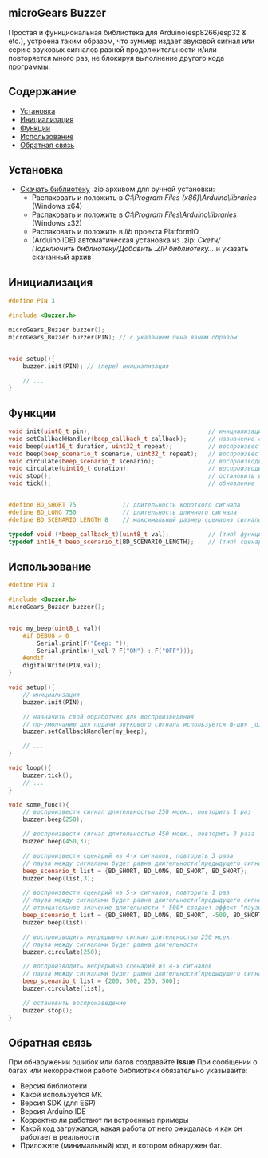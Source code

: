 ## microGears Buzzer

Простая и функциональная библиотека для Arduino(esp8266/esp32 & etc.), устроена таким образом, что зуммер издает звуковой сигнал или серию звуковых сигналов разной продолжительности и/или повторяется много раз, не блокируя выполнение другого кода программы.

## Содержание

- [Установка](#install)
- [Инициализация](#init)
- [Функции](#functions)
- [Использование](#usage)
- [Обратная связь](#feedback)

<a id="install"></a>

## Установка

- [Скачать библиотеку](https://github.com/microGears/microGears_Buzzer/archive/refs/heads/master.zip) .zip архивом для ручной установки:
  - Распаковать и положить в _C:\Program Files (x86)\Arduino\libraries_ (Windows x64)
  - Распаковать и положить в _C:\Program Files\Arduino\libraries_ (Windows x32)
  - Распаковать и положить в _lib_ проекта PlatformIO
  - (Arduino IDE) автоматическая установка из .zip: _Скетч/Подключить библиотеку/Добавить .ZIP библиотеку…_ и указать скачанный архив

<a id="init"></a>

## Инициализация

```cpp
#define PIN 3

#include <Buzzer.h>

microGears_Buzzer buzzer();
microGears_Buzzer buzzer(PIN); // с указанием пина явным образом


void setup(){
    buzzer.init(PIN); // (пере) инициализация

    // ...
}
```

<a id="functions"></a>

## Функции

```cpp
void init(uint8_t pin);                                 // инициализация;
void setCallbackHandler(beep_callback_t callback);      // назначение своего обработчика для воспроизведения звука
void beep(uint16_t duration, uint32_t repeat);          // воспроизвести сигнал длительностью *duration*, повторять *repeat* кол-во раз
void beep(beep_scenario_t scenario, uint32_t repeat);   // воспроизвести сценарий(сигналов разной длительности), повторять *repeat* кол-во раз
void circulate(beep_scenario_t scenario);               // воспроизводить циклично сценарий(сигналов)
void circulate(uint16_t duration);                      // воспроизводить циклично сигнал длительностью *duration*
void stop();                                            // остановить вопроизведение
void tick();                                            // обновление


#define BD_SHORT 75             // длительность короткого сигнала
#define BD_LONG 750             // длительность длинного сигнала
#define BD_SCENARIO_LENGTH 8    // максимальный размер сценария сигналов

typedef void (*beep_callback_t)(uint8_t val);           // (тип) функция-обработчик
typedef int16_t beep_scenario_t[BD_SCENARIO_LENGTH];    // (тип) сценария
```

<a id="usage"></a>

## Использование

```cpp
#define PIN 3

#include <Buzzer.h>
microGears_Buzzer buzzer();


void my_beep(uint8_t val){
    #if DEBUG > 0
        Serial.print(F("Beep: "));
        Serial.println((_val ? F("ON") : F("OFF")));
    #endif
    digitalWrite(PIN,val);
}

void setup(){
    // инициализация
    buzzer.init(PIN);

    // назначить свой обработчик для воспроизведения
    // по-умолчанию для подачи звукового сигнала используется ф-ция _digitalWrite(__pin, HIGH|LOW)_;
    buzzer.setCallbackHandler(my_beep);

    // ...
}

void loop(){
    buzzer.tick();
    // ...
}

void some_func(){
    // воспроизвести сигнал длительностью 250 мсек., повторить 1 раз
    buzzer.beep(250);

    // воспроизвести сигнал длительностью 450 мсек., повторить 3 раза
    buzzer.beep(450,3);

    // воспроизвести сценарий из 4-х сигналов, повторить 3 раза
    // пауза между сигналами будет равна длительности(предыдущего сигнала)
    beep_scenario_t list = {BD_SHORT, BD_LONG, BD_SHORT, BD_SHORT};
    buzzer.beep(list,3);

    // воспроизвести сценарий из 5-х сигналов, повторить 1 раз
    // пауза между сигналами будет равна длительности(предыдущего сигнала)
    // отрицательное значение длительности *-500* создает эффект "паузы/тишины" между сигналами
    beep_scenario_t list = {BD_SHORT, BD_LONG, BD_SHORT, -500, BD_SHORT, BD_SHORT};
    buzzer.beep(list);

    // воспроизводить непрерывно сигнал длительностью 250 мсек.
    // пауза между сигналами будет равна длительности
    buzzer.circulate(250);

    // воспроизводить непрерывно сценарий из 4-х сигналов
    // пауза между сигналами будет равна длительности(предыдущего сигнала)
    beep_scenario_t list = {200, 500, 250, 500};
    buzzer.circulate(list);

    // остановить воспроизведение
    buzzer.stop();
}

```

<a id="feedback"></a>

## Обратная связь

При обнаружении ошибок или багов создавайте **Issue**
При сообщении о багах или некорректной работе библиотеки обязательно указывайте:

- Версия библиотеки
- Какой используется МК
- Версия SDK (для ESP)
- Версия Arduino IDE
- Корректно ли работают ли встроенные примеры
- Какой код загружался, какая работа от него ожидалась и как он работает в реальности
- Приложите (минимальный) код, в котором обнаружен баг.
